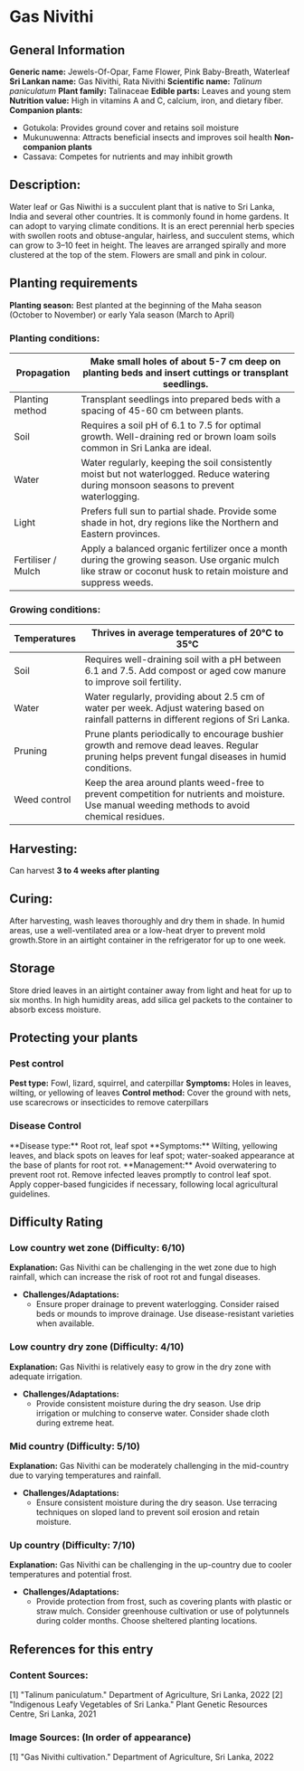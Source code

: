 # Gas Nivithi

## General Information
**Generic name:** Jewels-Of-Opar, Fame Flower, Pink Baby-Breath, Waterleaf
**Sri Lankan name:** Gas Nivithi, Rata Nivithi
**Scientific name:** *Talinum paniculatum*
**Plant family:** Talinaceae
**Edible parts:** Leaves and young stem
**Nutrition value:** <update>High in vitamins A and C, calcium, iron, and dietary fiber.</update>
**Companion plants:**
- <update>Gotukola: Provides ground cover and retains soil moisture</update>
- <update>Mukunuwenna: Attracts beneficial insects and improves soil health</update>
**Non-companion plants**
- <update>Cassava: Competes for nutrients and may inhibit growth</update>

## **Description:**
Water leaf or Gas Niwithi is a succulent plant that is native to Sri Lanka, India and several other countries. It is commonly found in home gardens. It can adopt to varying climate conditions. It is an erect perennial herb species with swollen roots and obtuse-angular, hairless, and succulent stems, which can grow to 3–10 feet in height. The leaves are arranged spirally and more clustered at the top of the stem. Flowers are small and pink in colour.

## **Planting requirements**
**Planting season:** <update>Best planted at the beginning of the Maha season (October to November) or early Yala season (March to April)</update>

### **Planting conditions:**
| **Propagation** | Make small holes of about 5-7 cm deep on planting beds and insert cuttings or transplant seedlings. |
|----|----|
| Planting method | Transplant seedlings into prepared beds with a spacing of 45-60 cm between plants. |
| Soil | Requires a soil pH of 6.1 to 7.5 for optimal growth. <update>Well-draining red or brown loam soils common in Sri Lanka are ideal.</update> |
| Water | Water regularly, keeping the soil consistently moist but not waterlogged. <update>Reduce watering during monsoon seasons to prevent waterlogging.</update>
| Light | Prefers full sun to partial shade. <update>Provide some shade in hot, dry regions like the Northern and Eastern provinces.</update>
| Fertiliser / Mulch | Apply a balanced organic fertilizer once a month during the growing season. Use organic mulch like straw or coconut husk to retain moisture and suppress weeds.

### **Growing conditions:**

| **Temperatures** | Thrives in average temperatures of 20°C to 35°C |
|----|----|
| Soil | Requires well-draining soil with a pH between 6.1 and 7.5. <update>Add compost or aged cow manure to improve soil fertility.</update>
| Water | Water regularly, providing about 2.5 cm of water per week. <update>Adjust watering based on rainfall patterns in different regions of Sri Lanka.</update>
| Pruning | Prune plants periodically to encourage bushier growth and remove dead leaves. <update>Regular pruning helps prevent fungal diseases in humid conditions.</update>
| Weed control | Keep the area around plants weed-free to prevent competition for nutrients and moisture. <update>Use manual weeding methods to avoid chemical residues.</update>

## **Harvesting:**
Can harvest **3 to 4 weeks after planting**

## Curing:
<update>After harvesting, wash leaves thoroughly and dry them in shade. In humid areas, use a well-ventilated area or a low-heat dryer to prevent mold growth.Store in an airtight container in the refrigerator for up to one week.</update> 

## Storage
<update>Store dried leaves in an airtight container away from light and heat for up to six months. In high humidity areas, add silica gel packets to the container to absorb excess moisture.</update>

## Protecting your plants
### **Pest control**
**Pest type:** Fowl, lizard, squirrel, and caterpillar
**Symptoms:** Holes in leaves, wilting, or yellowing of leaves
**Control method:** Cover the ground with nets, use scarecrows or insecticides to remove caterpillars

### **Disease Control**
<update>
**Disease type:** Root rot, leaf spot
**Symptoms:** Wilting, yellowing leaves, and black spots on leaves for leaf spot; water-soaked appearance at the base of plants for root rot.
**Management:** Avoid overwatering to prevent root rot. Remove infected leaves promptly to control leaf spot. Apply copper-based fungicides if necessary, following local agricultural guidelines.</update>

## Difficulty Rating
### Low country wet zone (Difficulty: 6/10)
**Explanation:** Gas Nivithi can be challenging in the wet zone due to high rainfall, which can increase the risk of root rot and fungal diseases.
- **Challenges/Adaptations:**
    - Ensure proper drainage to prevent waterlogging. <update>Consider raised beds or mounds to improve drainage. Use disease-resistant varieties when available.</update>

### Low country dry zone (Difficulty: 4/10)
**Explanation:** Gas Nivithi is relatively easy to grow in the dry zone with adequate irrigation.
- **Challenges/Adaptations:**
    - Provide consistent moisture during the dry season. <update>Use drip irrigation or mulching to conserve water. Consider shade cloth during extreme heat.</update>

### Mid country (Difficulty: 5/10)
**Explanation:** Gas Nivithi can be moderately challenging in the mid-country due to varying temperatures and rainfall.
- **Challenges/Adaptations:**
    - Ensure consistent moisture during the dry season. <update>Use terracing techniques on sloped land to prevent soil erosion and retain moisture.</update>

### Up country (Difficulty: 7/10)
**Explanation:** Gas Nivithi can be challenging in the up-country due to cooler temperatures and potential frost.
- **Challenges/Adaptations:**
    - Provide protection from frost, such as covering plants with plastic or straw mulch. <update>Consider greenhouse cultivation or use of polytunnels during colder months. Choose sheltered planting locations.</update>

## References for this entry
### Content Sources:
[1] "Talinum paniculatum." Department of Agriculture, Sri Lanka, 2022
[2] "Indigenous Leafy Vegetables of Sri Lanka." Plant Genetic Resources Centre, Sri Lanka, 2021

### Image Sources: (In order of appearance)
[1] "Gas Nivithi cultivation." Department of Agriculture, Sri Lanka, 2022
